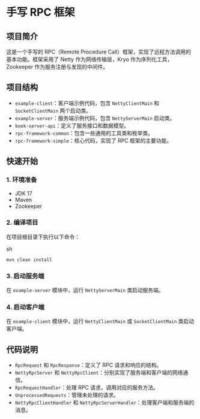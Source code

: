 # 手写 RPC 框架

## 项目简介

这是一个手写的 RPC（Remote Procedure Call）框架，实现了远程方法调用的基本功能。框架采用了 Netty 作为网络传输层，Kryo 作为序列化工具，Zookeeper 作为服务注册与发现的中间件。

## 项目结构

- `example-client`：客户端示例代码，包含 `NettyClientMain` 和 `SocketClientMain` 两个启动类。
- `example-server`：服务端示例代码，包含 `NettyServerMain` 启动类。
- `book-server-api`：定义了服务接口和数据模型。
- `rpc-framework-common`：包含一些通用的工具类和枚举类。
- `rpc-framework-simple`：核心代码，实现了 RPC 框架的主要功能。

## 快速开始

### 1. 环境准备

- JDK 17
- Maven
- Zookeeper

### 2. 编译项目

在项目根目录下执行以下命令：

sh

```
mvn clean install
```

### 3. 启动服务端

在 `example-server` 模块中，运行 `NettyServerMain` 类启动服务端。

### 4. 启动客户端

在 `example-client` 模块中，运行 `NettyClientMain` 或 `SocketClientMain` 类启动客户端。

## 代码说明

- `RpcRequest` 和 `RpcResponse`：定义了 RPC 请求和响应的结构。
- `NettyRpcServer` 和 `NettyRpcClient`：分别实现了服务端和客户端的网络通信。
- `RpcRequestHandler`：处理 RPC 请求，调用对应的服务方法。
- `UnprocessedRequests`：管理未处理的请求。
- `NettyRpcClientHandler` 和 `NettyRpcServerHandler`：处理客户端和服务端的消息。

